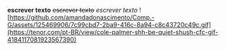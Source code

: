 **escrever texto**
~~escrever texto~~
*escrever texto* 
![https://github.com/amandadonascimento/Comp.-G/assets/125469906/7c99cbd7-2ba9-416c-8a94-c8c43720c49c.gif](https://tenor.com/pt-BR/view/cole-palmer-shh-be-quiet-shush-cfc-gif-4184117081923567390)

